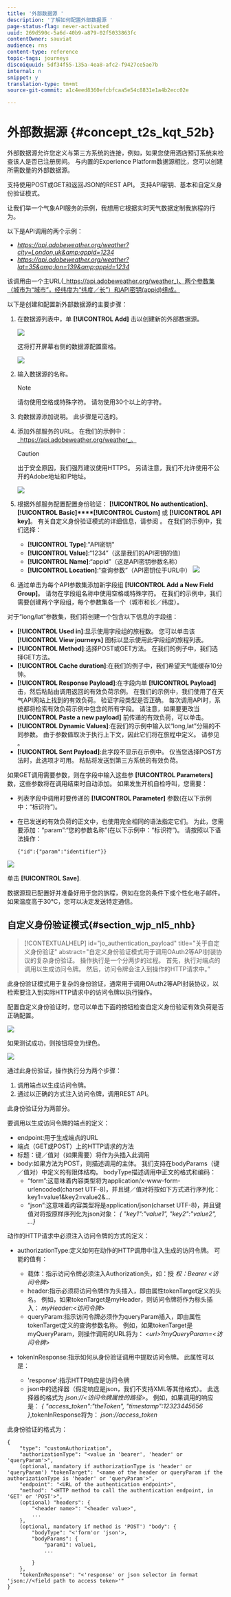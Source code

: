 ```yaml
---
title: '外部数据源 '
description: '了解如何配置外部数据源 '
page-status-flag: never-activated
uuid: 269d590c-5a6d-40b9-a879-02f5033863fc
contentOwner: sauviat
audience: rns
content-type: reference
topic-tags: journeys
discoiquuid: 5df34f55-135a-4ea8-afc2-f9427ce5ae7b
internal: n
snippet: y
translation-type: tm+mt
source-git-commit: a1c4eed8360efcbfcaa5e54c8831e1a4b2ecc02e

---
```




# 外部数据源 {#concept_t2s_kqt_52b}

外部数据源允许您定义与第三方系统的连接，例如，如果您使用酒店预订系统来检查该人是否已注册房间。 与内置的Experience Platform数据源相比，您可以创建所需数量的外部数据源。

支持使用POST或GET和返回JSON的REST API。 支持API密钥、基本和自定义身份验证模式。

让我们举一个气象API服务的示例，我想用它根据实时天气数据定制我旅程的行为。

以下是API调用的两个示例：

* _https://api.adobeweather.org/weather?city=London,uk&amp;appid=1234_
* _https://api.adobeweather.org/weather?lat=35&amp;lon=139&amp;appid=1234_

该调用由一个主URL(_https://api.adobeweather.org/weather_)、两个参数集（城市为“城市”，经纬度为“纬度／长”）和API密钥(appid)组成。

以下是创建和配置新外部数据源的主要步骤：

1. 在数据源列表中，单 **[!UICONTROL Add]** 击以创建新的外部数据源。

   ![](../assets/journey25.png)

   这将打开屏幕右侧的数据源配置窗格。

   ![](../assets/journey26.png)

1. 输入数据源的名称。

   >[!NOTE]
   >
   >请勿使用空格或特殊字符。 请勿使用30个以上的字符。

1. 向数据源添加说明。 此步骤是可选的。
1. 添加外部服务的URL。 在我们的示例中： _https://api.adobeweather.org/weather_。

   >[!CAUTION]
   >
   >出于安全原因，我们强烈建议使用HTTPS。 另请注意，我们不允许使用不公开的Adobe地址和IP地址。

   ![](../assets/journey27.png)

1. 根据外部服务配置配置身份验证： **[!UICONTROL No authentication]**、 **[!UICONTROL Basic]****[!UICONTROL Custom]** 或 **[!UICONTROL API key]**。 有关自定义身份验证模式的详细信息，请参阅 [](../datasource/external-data-sources.md#section_wjp_nl5_nhb)。 在我们的示例中，我们选择：


   * **[!UICONTROL Type]**:&quot;API密钥&quot;
   * **[!UICONTROL Value]**:“1234”（这是我们的API密钥的值）
   * **[!UICONTROL Name]**:“appid”（这是API密钥参数名称）
   * **[!UICONTROL Location]**:“查询参数”（API密钥位于URL中）
   ![](../assets/journey28.png)

1. 通过单击为每个API参数集添加新字段组 **[!UICONTROL Add a New Field Group]**。 请勿在字段组名称中使用空格或特殊字符。 在我们的示例中，我们需要创建两个字段组，每个参数集各一个（城市和长／纬度）。

对于“long/lat”参数集，我们将创建一个包含以下信息的字段组：

* **[!UICONTROL Used in]**:显示使用字段组的旅程数。 您可以单击该 **[!UICONTROL View journeys]** 图标以显示使用此字段组的旅程列表。
* **[!UICONTROL Method]**:选择POST或GET方法。 在我们的例子中，我们选择GET方法。
* **[!UICONTROL Cache duration]**:在我们的例子中，我们希望天气能缓存10分钟。
* **[!UICONTROL Response Payload]**:在字段内单 **[!UICONTROL Payload]** 击，然后粘贴由调用返回的有效负荷示例。 在我们的示例中，我们使用了在天气API网站上找到的有效负荷。 验证字段类型是否正确。 每次调用API时，系统都将检索有效负荷示例中包含的所有字段。 请注意，如果要更改当 **[!UICONTROL Paste a new payload]** 前传递的有效负荷，可以单击。
* **[!UICONTROL Dynamic Values]**:在我们的示例中输入以“long,lat”分隔的不同参数。 由于参数值取决于执行上下文，因此它们将在旅程中定义。 请参见 [](../expression/expressionadvanced.md)。
* **[!UICONTROL Sent Payload]**:此字段不显示在示例中。 仅当您选择POST方法时，此选项才可用。 粘贴将发送到第三方系统的有效负荷。

如果GET调用需要参数，则在字段中输入这些参 **[!UICONTROL Parameters]** 数，这些参数将在调用结束时自动添加。 如果发生开机自检呼叫，您需要：

* 列表字段中调用时要传递的 **[!UICONTROL Parameter]** 参数(在以下示例中：“标识符”)。
* 在已发送的有效负荷的正文中，也使用完全相同的语法指定它们。 为此，您需要添加：“param”:“您的参数名称”(在以下示例中：“标识符”)。 请按照以下语法操作：

   ```
   {"id":{"param":"identifier"}}
   ```

![](../assets/journey29.png)

单击 **[!UICONTROL Save]**.

数据源现已配置好并准备好用于您的旅程，例如在您的条件下或个性化电子邮件。 如果温度高于30°C，您可以决定发送特定通信。

## 自定义身份验证模式{#section_wjp_nl5_nhb}

>[!CONTEXTUALHELP]
>id=&quot;jo_authentication_payload&quot;
>title=&quot;关于自定义身份验证&quot;
>abstract=&quot;自定义身份验证模式用于调用OAuth2等API封装协议的复杂身份验证。 操作执行是一个分两步的过程。 首先，执行对端点的调用以生成访问令牌。 然后，访问令牌会注入到操作的HTTP请求中。”

此身份验证模式用于复杂的身份验证，通常用于调用OAuth2等API封装协议，以检索要注入到实际HTTP请求中的访问令牌以执行操作。

配置自定义身份验证时，您可以单击下面的按钮检查自定义身份验证有效负荷是否正确配置。

![](../assets/journey29-bis.png)

如果测试成功，则按钮将变为绿色。

![](../assets/journey29-ter.png)

通过此身份验证，操作执行分为两个步骤：

1. 调用端点以生成访问令牌。
1. 通过以正确的方式注入访问令牌，调用REST API。

此身份验证分为两部分。

要调用以生成访问令牌的端点的定义：

* endpoint:用于生成端点的URL
* 端点（GET或POST）上的HTTP请求的方法
* 标题：键／值对（如果需要）将作为头插入此调用
* body:如果方法为POST，则描述调用的主体。 我们支持在bodyParams（键／值对）中定义的有限体结构。 bodyType描述调用中正文的格式和编码：
   * “form”:这意味着内容类型将为application/x-www-form-urlencoded(charset UTF-8)，并且键／值对将按如下方式进行序列化：key1=value1&amp;key2=value2&amp;...
   * “json”:这意味着内容类型将是application/json(charset UTF-8)，并且键值对将按原样序列化为json对象： _{ &quot;key1&quot;:&quot;value1&quot;, &quot;key2&quot;:&quot;value2&quot;, ...}_

动作的HTTP请求中必须注入访问令牌的方式的定义：

* authorizationType:定义如何在动作的HTTP调用中注入生成的访问令牌。 可能的值有：

   * 载体：指示访问令牌必须注入Authorization头，如：授 _权：Bearer &lt;访问令牌>_
   * header:指示必须将访问令牌作为头插入，即由属性tokenTarget定义的头名。 例如，如果tokenTarget是myHeader，则访问令牌将作为标头插入： _myHeader:&lt;访问令牌>_
   * queryParam:指示访问令牌必须作为queryParam插入，即由属性tokenTarget定义的查询参数名称。 例如，如果tokenTarget是myQueryParam，则操作调用的URL将为： _&lt;url>?myQueryParam=&lt;访问令牌>_

* tokenInResponse:指示如何从身份验证调用中提取访问令牌。 此属性可以是：
   * &#39;response&#39;:指示HTTP响应是访问令牌
   * json中的选择器（假定响应是json，我们不支持XML等其他格式）。 此选择器的格式为 _json://&lt;访问令牌属性的路径>_。 例如，如果调用的响应是： _{ &quot;access_token&quot;:&quot;theToken&quot;, &quot;timestamp&quot;:12323445656 }_,tokenInResponse将为： _json://access_token_

此身份验证的格式为：

```
{
    "type": "customAuthorization",
    "authorizationType": "<value in 'bearer', 'header' or 'queryParam'>",
    (optional, mandatory if authorizationType is 'header' or 'queryParam') "tokenTarget": "<name of the header or queryParam if the authorizationType is 'header' or 'queryParam'>",
    "endpoint": "<URL of the authentication endpoint>",
    "method": "<HTTP method to call the authentication endpoint, in 'GET' or 'POST'>",
    (optional) "headers": {
        "<header name>": "<header value>",
        ...
    },
    (optional, mandatory if method is 'POST') "body": {
        "bodyType": "<'form'or 'json'>,
        "bodyParams": {
            "param1": value1,
            ...

        }
    },
    "tokenInResponse": "<'response' or json selector in format 'json://<field path to access token>'"
}
```
